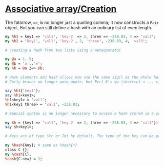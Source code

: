 [1]: https://rosettacode.org/wiki/Associative_array/Creation

# [Associative array/Creation][1]

The fatarrow, `=>`, is no longer just a quoting comma; it now constructs a `Pair` object. But you can still define a hash with an ordinary list of even length.

```perl
my %h1 = key1 => 'val1', 'key-2' => 2, three => -238.83, 4 => 'val3';
my %h2 = 'key1', 'val1', 'key-2', 2, 'three', -238.83, 4, 'val3';
 
# Creating a hash from two lists using a metaoperator.
 
my @a = 1..5;
my @b = 'a'..'e';
my %h = @a Z=> @b;
 
# Hash elements and hash slices now use the same sigil as the whole hash. This is construed as a feature.
# Curly braces no longer auto-quote, but Perl 6's qw (shortcut < ... >) now auto-subscripts.
 
say %h1{'key1'};
say %h1<key1>;
%h1<key1> = 'val1';
%h1<key1 three> = 'val1', -238.83;
 
# Special syntax is no longer necessary to access a hash stored in a scalar.
 
my $h = {key1 => 'val1', 'key-2' => 2, three => -238.83, 4 => 'val3'};
say $h<key1>;
 
# Keys are of type Str or Int by default. The type of the key can be provided.
 
my %hash{Any}; # same as %hash{*}
class C {};
my %cash{C};
%cash{C.new} = 1;
```